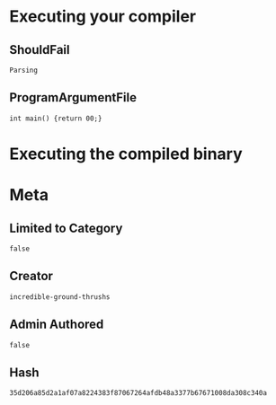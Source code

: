 # Executing your compiler

## ShouldFail

```
Parsing
```

## ProgramArgumentFile

```
int main() {return 00;}
```

# Executing the compiled binary

# Meta

## Limited to Category

```
false
```

## Creator

```
incredible-ground-thrushs
```

## Admin Authored

```
false
```

## Hash

```
35d206a85d2a1af07a8224383f87067264afdb48a3377b67671008da308c340a
```
